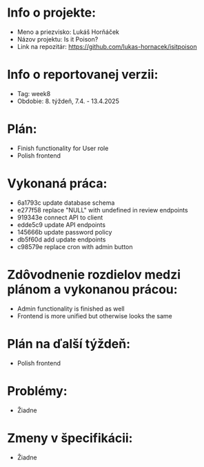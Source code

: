 # Info o projekte:
- Meno a priezvisko: Lukáš Horňáček
- Názov projektu: Is it Poison?
- Link na repozitár: https://github.com/lukas-hornacek/isitpoison

# Info o reportovanej verzii:  
- Tag: week8
- Obdobie: 8. týždeň, 7.4. - 13.4.2025

# Plán:
- Finish functionality for User role
- Polish frontend

# Vykonaná práca:
- 6a1793c update database schema
- e277f58 replace "NULL" with undefined in review endpoints
- 919343e connect API to client
- edde5c9 update API endpoints
- 145666b update password policy
- db5f60d add update endpoints
- c98579e replace cron with admin button

# Zdôvodnenie rozdielov medzi plánom a vykonanou prácou:
- Admin functionality is finished as well
- Frontend is more unified but otherwise looks the same

# Plán na ďalší týždeň:
- Polish frontend

# Problémy:
- Žiadne

# Zmeny v špecifikácii:
- Žiadne
